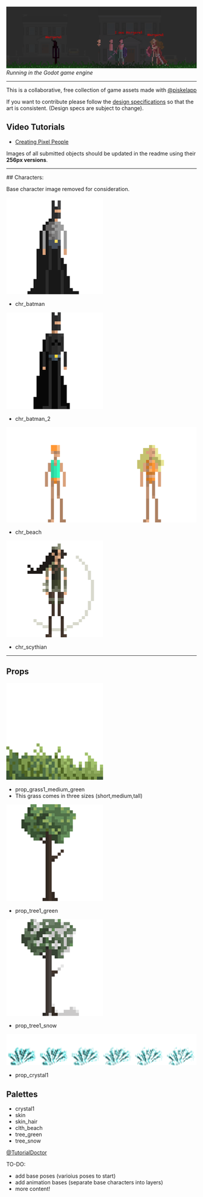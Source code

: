 ![](example.png)
*Running in the Godot game engine*
<hr>

This is a collaborative, free collection of game assets made with [@piskelapp](https://twitter.com/piskelapp)

If you want to contribute please follow the [design specifications](design_specs.md) so that the art is consistent. (Design specs are subject to change).

## Video Tutorials

- [Creating Pixel People](https://www.youtube.com/watch?v=gYaIvDQpTtY&feature=youtu.be)

Images of all submitted objects should be updated in the readme using their **256px versions**.
<hr>
## Characters:

Base character image removed for consideration.
[](Characters/chr_base/256/chr_base_256.png)

![](Characters/chr_batman_side/256/chr_batman_side_256.png)

- chr_batman


![](Characters/chr_batman_side_2/256/chr_batman_2_side_256.png)

- chr_batman_2

![](Characters/chr_beach_side/256/chr_beach_side_256.png)

- chr_beach


![](Characters/chr_scythian_side/256/chr_scythian_side_256.png)

- chr_scythian
<hr>

## Props

![](Props/prop_grass1_medium_green/256/prop_grass1_medium_green_256.png)

- prop_grass1_medium_green
- This grass comes in three sizes (short,medium,tall)

![](Props/prop_tree1_green/256/prop_tree1_green_256.png)

- prop_tree1_green

![](Props/prop_tree1_snow/256/prop_tree1_snow_256.png)

- prop_tree1_snow

![](Props/prop_crystal1/Animations/anim_prop_crystal1_flicker_256.png)

- prop_crystal1

## Palettes

- crystal1
- skin
- skin_hair
- clth_beach
- tree_green
- tree_snow



[@TutorialDoctor](https://twitter.com/TutorialDoctor)

TO-DO:
  - add base poses (varioius poses to start)
  - add animation bases (separate base characters into layers)
  - more content!
